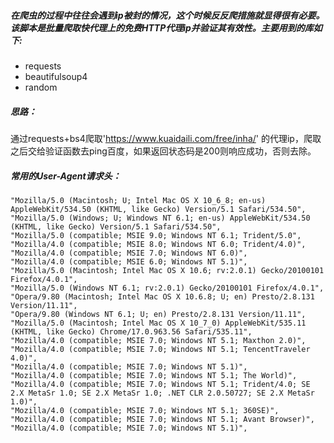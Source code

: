 ##### 在爬虫的过程中往往会遇到ip被封的情况，这个时候反反爬措施就显得很有必要。该脚本是批量爬取快代理上的免费HTTP代理ip并验证其有效性。主要用到的库如下:

+ requests
+ beautifulsoup4
+ random

##### 思路：
通过requests+bs4爬取'https://www.kuaidaili.com/free/inha/' 的代理ip，爬取之后交给验证函数去ping百度，如果返回状态码是200则响应成功，否则去除。


##### 常用的User-Agent请求头：
```
"Mozilla/5.0 (Macintosh; U; Intel Mac OS X 10_6_8; en-us) AppleWebKit/534.50 (KHTML, like Gecko) Version/5.1 Safari/534.50",
"Mozilla/5.0 (Windows; U; Windows NT 6.1; en-us) AppleWebKit/534.50 (KHTML, like Gecko) Version/5.1 Safari/534.50",
"Mozilla/5.0 (compatible; MSIE 9.0; Windows NT 6.1; Trident/5.0",
"Mozilla/4.0 (compatible; MSIE 8.0; Windows NT 6.0; Trident/4.0)",
"Mozilla/4.0 (compatible; MSIE 7.0; Windows NT 6.0)",
"Mozilla/4.0 (compatible; MSIE 6.0; Windows NT 5.1)",
"Mozilla/5.0 (Macintosh; Intel Mac OS X 10.6; rv:2.0.1) Gecko/20100101 Firefox/4.0.1",
"Mozilla/5.0 (Windows NT 6.1; rv:2.0.1) Gecko/20100101 Firefox/4.0.1",
"Opera/9.80 (Macintosh; Intel Mac OS X 10.6.8; U; en) Presto/2.8.131 Version/11.11",
"Opera/9.80 (Windows NT 6.1; U; en) Presto/2.8.131 Version/11.11",
"Mozilla/5.0 (Macintosh; Intel Mac OS X 10_7_0) AppleWebKit/535.11 (KHTML, like Gecko) Chrome/17.0.963.56 Safari/535.11",
"Mozilla/4.0 (compatible; MSIE 7.0; Windows NT 5.1; Maxthon 2.0)",
"Mozilla/4.0 (compatible; MSIE 7.0; Windows NT 5.1; TencentTraveler 4.0)",
"Mozilla/4.0 (compatible; MSIE 7.0; Windows NT 5.1)",
"Mozilla/4.0 (compatible; MSIE 7.0; Windows NT 5.1; The World)",
"Mozilla/4.0 (compatible; MSIE 7.0; Windows NT 5.1; Trident/4.0; SE 2.X MetaSr 1.0; SE 2.X MetaSr 1.0; .NET CLR 2.0.50727; SE 2.X MetaSr 1.0)",
"Mozilla/4.0 (compatible; MSIE 7.0; Windows NT 5.1; 360SE)",
"Mozilla/4.0 (compatible; MSIE 7.0; Windows NT 5.1; Avant Browser)",
"Mozilla/4.0 (compatible; MSIE 7.0; Windows NT 5.1)",
```
